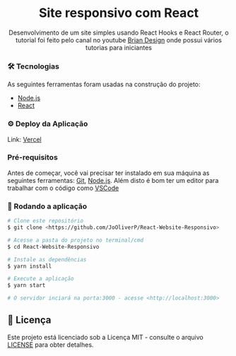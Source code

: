 <h1 align="center">Site responsivo com React</h1>
<p align="center">Desenvolvimento de um site simples usando React Hooks e React Router, o tutorial foi feito pelo canal no youtube <a href="https://www.youtube.com/channel/UCsKsymTY_4BYR-wytLjex7A">
Brian Design</a> onde possui vários tutorias para iniciantes</p>

### 🛠 Tecnologias

As seguintes ferramentas foram usadas na construção do projeto:
- [Node.js](https://nodejs.org/en/)
- [React](https://pt-br.reactjs.org/)

### :gear: Deploy da Aplicação
<p>Link: <a href="https://react-website-responsivo.vercel.app/">
Vercel</a> </p>

### Pré-requisitos

Antes de começar, você vai precisar ter instalado em sua máquina as seguintes ferramentas:
[Git](https://git-scm.com), [Node.js](https://nodejs.org/en/). 
Além disto é bom ter um editor para trabalhar com o código como [VSCode](https://code.visualstudio.com/)

### 🎲 Rodando a aplicação
```bash
# Clone este repositório
$ git clone <https://github.com/JoOliverP/React-Website-Responsivo>

# Acesse a pasta do projeto no terminal/cmd
$ cd React-Website-Responsivo

# Instale as dependências
$ yarn install

# Execute a aplicação
$ yarn start

# O servidor inciará na porta:3000 - acesse <http://localhost:3000>
```
## 📝 Licença
Este projeto está licenciado sob a Licença MIT - consulte o arquivo [LICENSE](LICENSE) para obter detalhes.

